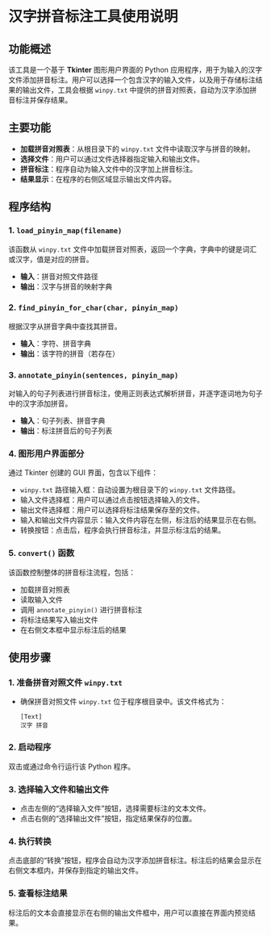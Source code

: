 # 汉字拼音标注工具使用说明

## 功能概述
该工具是一个基于 **Tkinter** 图形用户界面的 Python 应用程序，用于为输入的汉字文件添加拼音标注。用户可以选择一个包含汉字的输入文件，以及用于存储标注结果的输出文件，工具会根据 `winpy.txt` 中提供的拼音对照表，自动为汉字添加拼音标注并保存结果。

## 主要功能
- **加载拼音对照表**：从根目录下的 `winpy.txt` 文件中读取汉字与拼音的映射。
- **选择文件**：用户可以通过文件选择器指定输入和输出文件。
- **拼音标注**：程序自动为输入文件中的汉字加上拼音标注。
- **结果显示**：在程序的右侧区域显示输出文件内容。

## 程序结构

### 1. `load_pinyin_map(filename)`
该函数从 `winpy.txt` 文件中加载拼音对照表，返回一个字典，字典中的键是词汇或汉字，值是对应的拼音。
- **输入**：拼音对照文件路径
- **输出**：汉字与拼音的映射字典

### 2. `find_pinyin_for_char(char, pinyin_map)`
根据汉字从拼音字典中查找其拼音。
- **输入**：字符、拼音字典
- **输出**：该字符的拼音（若存在）

### 3. `annotate_pinyin(sentences, pinyin_map)`
对输入的句子列表进行拼音标注，使用正则表达式解析拼音，并逐字逐词地为句子中的汉字添加拼音。
- **输入**：句子列表、拼音字典
- **输出**：标注拼音后的句子列表

### 4. 图形用户界面部分
通过 Tkinter 创建的 GUI 界面，包含以下组件：
- `winpy.txt` 路径输入框：自动设置为根目录下的 `winpy.txt` 文件路径。
- 输入文件选择框：用户可以通过点击按钮选择输入的文件。
- 输出文件选择框：用户可以选择将标注结果保存至的文件。
- 输入和输出文件内容显示：输入文件内容在左侧，标注后的结果显示在右侧。
- 转换按钮：点击后，程序会执行拼音标注，并显示标注后的结果。

### 5. `convert()` 函数
该函数控制整体的拼音标注流程，包括：
- 加载拼音对照表
- 读取输入文件
- 调用 `annotate_pinyin()` 进行拼音标注
- 将标注结果写入输出文件
- 在右侧文本框中显示标注后的结果

## 使用步骤

### 1. 准备拼音对照文件 `winpy.txt`
- 确保拼音对照文件 `winpy.txt` 位于程序根目录中。该文件格式为：
  ```
  [Text]
  汉字 拼音
  ```

### 2. 启动程序
双击或通过命令行运行该 Python 程序。

### 3. 选择输入文件和输出文件
- 点击左侧的“选择输入文件”按钮，选择需要标注的文本文件。
- 点击右侧的“选择输出文件”按钮，指定结果保存的位置。

### 4. 执行转换
点击底部的“转换”按钮，程序会自动为汉字添加拼音标注。标注后的结果会显示在右侧文本框内，并保存到指定的输出文件。

### 5. 查看标注结果
标注后的文本会直接显示在右侧的输出文件框中，用户可以直接在界面内预览结果。
